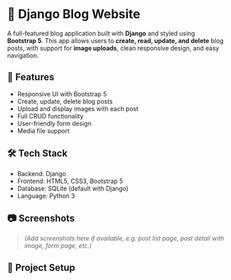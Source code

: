 # 📝 Django Blog Website

A full-featured blog application built with **Django** and styled using **Bootstrap 5**. This app allows users to **create, read, update, and delete** blog posts, with support for **image uploads**, clean responsive design, and easy navigation.

## 🚀 Features

- Responsive UI with Bootstrap 5
- Create, update, delete blog posts
- Upload and display images with each post
- Full CRUD functionality
- User-friendly form design
- Media file support

## 🛠 Tech Stack

- Backend: Django
- Frontend: HTML5, CSS3, Bootstrap 5
- Database: SQLite (default with Django)
- Language: Python 3

## 📷 Screenshots

> *(Add screenshots here if available, e.g. post list page, post detail with image, form page, etc.)*

## 📁 Project Setup